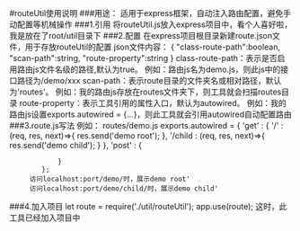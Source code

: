 #routeUtil使用说明
  ###用途：
    适用于express框架，自动注入路由配置，避免手动配置等机械操作
  ###1.引用
    将routeUtil.js放入express项目中，看个人喜好啦，我是放在了root/util目录下
  ###2.配置
    在express项目根目录新建route.json文件，用于存放routeUtil的配置
    json文件内容：
        {
          "class-route-path":boolean,
          "scan-path":string,
          "route-property":string
        }
     class-route-path：表示是否启用路由js文件名级的路径,默认为true。
        例如：路由js名为demo.js，则此js中的接口路径为/demo/xxx
     scan-path：表示route目录的文件夹名或相对路径，默认为'routes'。
        例如：我的路由js存放在routes文件夹下，则工具就会扫描routes目录
      route-property：表示工具引用的属性入口，默认为autowired。
        例如：我的路由js设置exports.autowired = {...}，则此工具就会引用autowired自动配置路由
   ###3.route.js写法
    例如：
        routes/demo.js
            exports.autowired = {
                'get' : {
                    '/' : (req, res, next)=>{
                        res.send('demo root');
                    },
                    '/child : (req, res, next)=>{
                        res.send('demo child');
                     }
                },
                'post' : {
            
                }
            };
         访问localhost:port/demo/时，展示demo root'
         访问localhost:port/demo/child/时，展示demo child'
   ###4.加入项目
    let route = require('./util/routeUtil');
    app.use(route);
    这时，此工具已经加入项目中